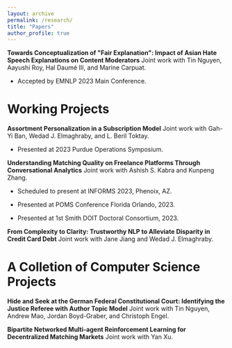 ```yaml
---
layout: archive
permalink: /research/
title: "Papers"
author_profile: true
---
```

**Towards Conceptualization of "Fair Explanation": Impact of Asian Hate Speech Explanations on Content Moderators** Joint work with Tin Nguyen, Aayushi Roy, Hal Daumé III, and Marine Carpuat.

* Accepted by EMNLP 2023 Main Conference.

# Working Projects
**Assortment Personalization in a Subscription Model** Joint work with Gah-Yi Ban, Wedad J. Elmaghraby, and L. Beril Toktay.

 * Presented at 2023 Purdue Operations Symposium. 

**Understanding Matching Quality on Freelance Platforms Through Conversational Analytics** Joint work with Ashish S. Kabra and Kunpeng Zhang.

 * Scheduled to present at INFORMS 2023, Phenoix, AZ.

 * Presented at POMS Conference Florida Orlando, 2023. 

 * Presented at 1st Smith DOIT Doctoral Consortium, 2023.

**From Complexity to Clarity: Trustworthy NLP to Alleviate Disparity in Credit Card Debt** Joint work with Jane Jiang and Wedad J. Elmaghraby.

# A Colletion of Computer Science Projects

**Hide and Seek at the German Federal Constitutional Court: Identifying the Justice Referee with Author Topic Model** Joint work with Tin Nguyen, Andrew Mao, Jordan Boyd-Graber, and Christoph Engel.

**Bipartite Networked Multi-agent Reinforcement Learning for Decentralized Matching Markets** Joint work with Yan Xu.


